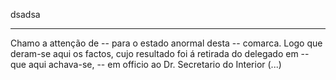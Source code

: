 dsadsa

---
Chamo a attenção de -- para o estado anormal desta -- comarca. Logo que deram-se aqui os factos, cujo resultado foi á retirada do delegado em -- que aqui  achava-se, -- em officio ao Dr. Secretario do Interior (...)
